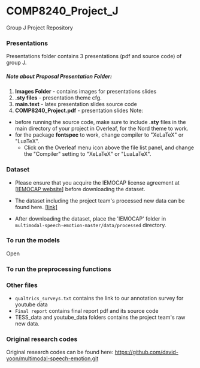 # COMP8240_Project_J
Group J Project Repository


### Presentations 
Presentations folder contains 3 presentations (pdf and source code) of group J.

##### Note about Proposal Presentation Folder:
1. __Images Folder__ - contains images for presentations slides
2. __.sty files__ - presentation theme cfg.
3. __main.text__ - latex presentation slides source code
4. __COMP8240_Project.pdf__ - presentation slides
Note:
* before running the source code, make sure to include __.sty__ files in the main directory of your project in Overleaf, for the Nord theme to work.
* for the package __fontspec__ to work, change compiler to "XeLaTeX" or "LuaTeX".
  * Click on the Overleaf menu icon above the file list panel, and change the "Compiler" setting to "XeLaTeX" or "LuaLaTeX".

### Dataset
- Please ensure that you acquire the IEMOCAP license agreement at <a href="https://sail.usc.edu/iemocap/">[IEMOCAP website]</a> before downloading the dataset. 

- The dataset including the project team's processed new data can be found here.
<a href="https://drive.google.com/drive/folders/1upmf9bmQizgZCA2I8l4UC73ebdvS6AP6?usp=sharing">[link]</a>

- After downloading the dataset, place the 'IEMOCAP' folder in `multimodal-speech-emotion-master/data/processed` directory.

### To run the models
Open

### To run the preprocessing functions


### Other files
* `qualtrics_surveys.txt` contains the link to our annotation survey for youtube data
* `Final report` contains final report pdf and its source code
* TESS_data and youtube_data folders contains the project team's raw new data.
  
### Original research codes
Original research codes can be found here: https://github.com/david-yoon/multimodal-speech-emotion.git
